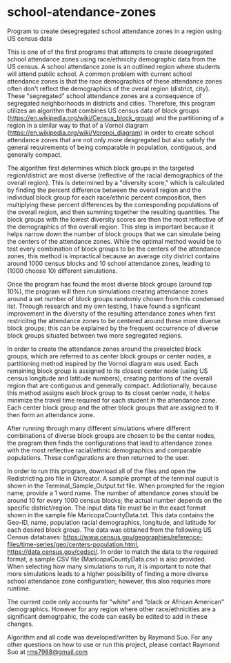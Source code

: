 # school-atendance-zones
Program to create desegregated school attendance zones in a region using US census data

This is one of of the first programs that attempts to create desegregated school attendance zones using race/ethnicity demographic data from the US census. A school attendance zone
is an outlined region where students will attend public school. A common problem with current school attendance zones is that the race demographics of these 
attendance zones often don't reflect the demographics of the overal region (district, city). These "segregated" school attendance zones are a consequence of segregated
neighborhoods in districts and cities. Therefore, this program utilizes an algorithm that combines US census data of block groups (https://en.wikipedia.org/wiki/Census_block_group)
and the partitioning of a region in a similar way to that of a Vornoi diagram (https://en.wikipedia.org/wiki/Voronoi_diagram) in order to create school attendance zones that
are not only more desgregated but also satisfy the general requirements of being comparable in population, contiguous, and generally compact. 


The algorithm first determines which block groups in the targeted region/district are most diverse (reflective of the racial demographics of the overall region). This is determined by a "diversity score," which is calculated
by finding the percent difference between the overall region and the individual block group for each race/ethnic percent composition, then multiplying these percent differences by the corresponding populations of the overall region, and then summing together the resulting
quantities. The block groups with the lowest diversity scores are then the most reflective of the demographics of the overall region. This step is important because
it helps narrow down the number of block groups that we can simulate being the centers of the attendance zones. While the optimal method would be to test every combination
of block groups to be the centers of the attendance zones, this method is impractical because an average city district contains around 1000 census blocks and 10 
school attendance zones, leading to (1000 choose 10) different simulations.

Once the program has found the most diverse block groups (around top 10%), the program will then run simulations creating attendance zones around a set number of 
block groups randomly chosen from this condensed list. Through research and my own testing, I have found a signficant improvement in the diversity of the resulting
attendance zones when first restricitng the attendance zones to be centered around these more diverse block groups; this can be explained by the frequent occurrence
of diverse block groups situated between two more segregated regions. 

In order to create the attendance zones around the preselcted block groups, which are referred to as center block groups or center nodes, a partitioning method inspired
by the Vornoi diagram was used. Each remaining block group is assigned to its closest center node (using US census longitude and latitude numbers), creating paritions
of the overall region that are contiguous and generally compact. Addiotionally, because this method assigns each block group to its closet center node, it helps
minimize the travel time required for each student in the attendance zone. Each center block group and the other block groups that are assigned to it then form an attendance zone.

After running through many different simulations where different combinations of diverse block groups are chosen to be the center nodes, the program then finds the
configurations that lead to attendance zones with the most reflective racial/ethnic demographics and comparable populations. These configurations are then returned
to the user. 

In order to run this program, download all of the files and open the Redistricting.pro file in Qtcreator. A sample prompt of the terminal ouput is shown in the 
Terminal_Sample_Output.txt file. When prompted for the region name, provide a 1 word name. The number of attendance zones should be around 10 for every 1000 census blocks; the
actual number depends on the specific district/region. The input data file must be in the exact format shown in the sample file MaricopaCountyData.txt. This data contains
the Geo-ID, name, population racial demographics, longitude, and latitude for each desired block group. The data was obtained from the following US Census databases:
https://www.census.gov/geographies/reference-files/time-series/geo/centers-population.html, https://data.census.gov/cedsci/. In order to match the data to the required format,
a sample CSV file (MaricopaCountyData.csv) is also provided. When selecting how many simulations to run, it is important to note that more simulations leads
to a higher possibility of finding a more diverse school attendance zone configuration; however, this also requries more runtime. 

The current code only accounts for "white" and "black or African American" demographics. However for any region where other race/ethnicities are a significant
demogrpahic, the code can easily be edited to add in these changes.

Algorithm and all code was developed/written by Raymond Suo. For any other questions on how to use or run this project, please contact Raymond Suo at rms7988@gmail.com

